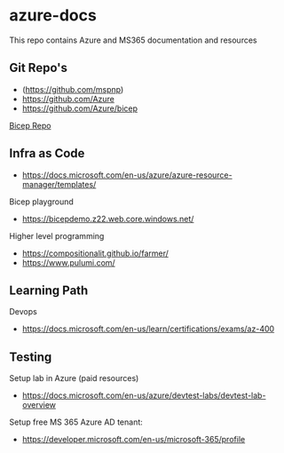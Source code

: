 # azure-docs

This repo contains Azure and MS365 documentation and resources

## Git Repo's  
- (https://github.com/mspnp)
- https://github.com/Azure
- https://github.com/Azure/bicep

[Bicep Repo](https://github.com/Azure/bicep)

## Infra as Code
- https://docs.microsoft.com/en-us/azure/azure-resource-manager/templates/

Bicep playground
- https://bicepdemo.z22.web.core.windows.net/

Higher level programming
- https://compositionalit.github.io/farmer/
- https://www.pulumi.com/

## Learning Path
Devops
- https://docs.microsoft.com/en-us/learn/certifications/exams/az-400


## Testing

Setup lab in Azure (paid resources)
- https://docs.microsoft.com/en-us/azure/devtest-labs/devtest-lab-overview

Setup free MS 365 Azure AD tenant:
- https://developer.microsoft.com/en-us/microsoft-365/profile


